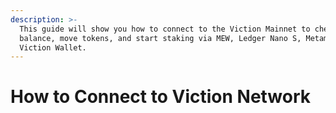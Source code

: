 ```yaml
---
description: >-
  This guide will show you how to connect to the Viction Mainnet to check your
  balance, move tokens, and start staking via MEW, Ledger Nano S, Metamask, and
  Viction Wallet.
---
```


# How to Connect to Viction Network

